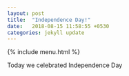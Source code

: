 ```yaml
---
layout: post
title:  "Independence Day!"
date:   2018-08-15 11:58:55 +0530
categories: jekyll update
---
```

{% include menu.html %}

Today we celebrated Independence Day
